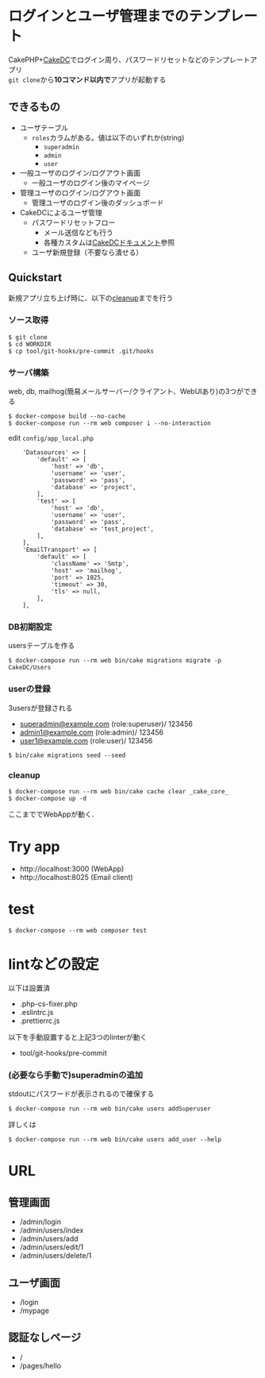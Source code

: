 # ログインとユーザ管理までのテンプレート

CakePHP+[CakeDC](https://github.com/CakeDC/users/)でログイン周り、パスワードリセットなどのテンプレートアプリ  
`git clone`から**10コマンド以内で**アプリが起動する

## できるもの
- ユーザテーブル
  - `roles`カラムがある。値は以下のいずれか(string)
    - `superadmin`
    - `admin`
    - `user`
- 一般ユーザのログイン/ログアウト画面
    - 一般ユーザのログイン後のマイページ
- 管理ユーザのログイン/ログアウト画面
    - 管理ユーザのログイン後のダッシュボード
- CakeDCによるユーザ管理
  - パスワードリセットフロー
    - メール送信なども行う
    - 各種カスタムは[CakeDCドキュメント](https://github.com/CakeDC/users/blob/master/Docs/Home.md#i-want-to)参照
  - ユーザ新規登録（不要なら潰せる）

## Quickstart

新規アプリ立ち上げ時に、以下の[cleanup](#cleanup)までを行う

### ソース取得
```
$ git clone
$ cd WORKDIR
$ cp tool/git-hooks/pre-commit .git/hooks
```

### サーバ構築
web, db, mailhog(簡易メールサーバー/クライアント、WebUIあり)の3つができる
```
$ docker-compose build --no-cache
$ docker-compose run --rm web composer i --no-interaction
```

edit `config/app_local.php`
```
    'Datasources' => [
        'default' => [
            'host' => 'db',
            'username' => 'user',
            'password' => 'pass',
            'database' => 'project',
        ],
        'test' => [
            'host' => 'db',
            'username' => 'user',
            'password' => 'pass',
            'database' => 'test_project',
        ],
    ],
    'EmailTransport' => [
        'default' => [
            'className' => 'Smtp',
            'host' => 'mailhog',
            'port' => 1025,
            'timeout' => 30,
            'tls' => null,
        ],
    ],
```


### DB初期設定
usersテーブルを作る
```
$ docker-compose run --rm web bin/cake migrations migrate -p CakeDC/Users
```

### userの登録
3usersが登録される
- superadmin@example.com (role:superuser)/ 123456
- admin1@example.com (role:admin)/ 123456
- user1@example.com (role:user)/ 123456
```
$ bin/cake migrations seed --seed
```
### cleanup
```
$ docker-compose run --rm web bin/cake cache clear _cake_core_
$ docker-compose up -d
```
ここまででWebAppが動く.


# Try app
- http://localhost:3000 (WebApp)
- http://localhost:8025 (Email client)

# test
```
$ docker-compose --rm web composer test
```

# lintなどの設定
以下は設置済
- .php-cs-fixer.php
- .eslintrc.js
- .prettierrc.js

以下を手動設置すると上記3つのlinterが動く
- tool/git-hooks/pre-commit


### (必要なら手動で)superadminの追加
stdoutにパスワードが表示されるので確保する
```
$ docker-compose run --rm web bin/cake users addSuperuser
```

詳しくは
```
$ docker-compose run --rm web bin/cake users add_user --help
```
# URL

## 管理画面
- /admin/login
- /admin/users/index
- /admin/users/add
- /admin/users/edit/1
- /admin/users/delete/1

## ユーザ画面
- /login
- /mypage


## 認証なしページ
- /
- /pages/hello
